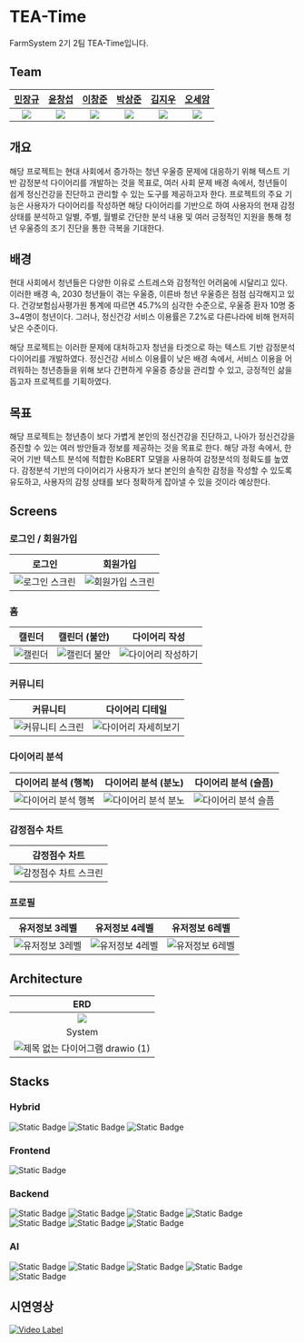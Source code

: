# TEA-Time

FarmSystem 2기 2팀 TEA-Time입니다.

## Team

|                 [민장규](https://github.comJang99u)                 |                [윤창섭](https://github.com/kurtyoon)                |                 [이창준](https://github.com/CWDll)                  |               [박상준](https://github.com/tkdwns414)               |               [김지우](https://github.com/ryann1203)                |                 [오세암](https://github.com/Seam5)                  |
| :-----------------------------------------------------------------: | :-----------------------------------------------------------------: | :-----------------------------------------------------------------: | :----------------------------------------------------------------: | :-----------------------------------------------------------------: | :-----------------------------------------------------------------: |
| ![](https://avatars.githubusercontent.com/u/133879283?v=4&size=100) | ![](https://avatars.githubusercontent.com/u/100412714?v=4&size=100) | ![](https://avatars.githubusercontent.com/u/127469340?v=4&size=100) | ![](https://avatars.githubusercontent.com/u/74230343?v=4&size=100) | ![](https://avatars.githubusercontent.com/u/130066603?v=4&size=100) | ![](https://avatars.githubusercontent.com/u/126839144?v=4&size=100) |

## 개요

해당 프로젝트는 현대 사회에서 증가하는 청년 우울증 문제에 대응하기 위해 텍스트 기반 감정분석 다이어리를 개발하는 것을 목표로, 여러 사회 문제 배경 속에서, 청년들이 쉽게 정신건강을 진단하고 관리할 수 있는 도구를 제공하고자 한다.
프로젝트의 주요 기능은 사용자가 다이어리를 작성하면 해당 다이어리를 기반으로 하여 사용자의 현재 감정상태를 분석하고 일별, 주별, 월별로 간단한 분석 내용 및 여러 긍정적인 지원을 통해 청년 우울증의 조기 진단을 통한 극복을 기대한다.

## 배경

현대 사회에서 청년들은 다양한 이유로 스트레스와 감정적인 어려움에 시달리고 있다.
이러한 배경 속, 2030 청년들이 겪는 우울증, 이른바 청년 우울증은 점점 심각해지고 있다.
건강보험심사평가원 통계에 따르면 45.7%의 심각한 수준으로, 우울증 환자 10명 중 3~4명이 청년이다.
그러나, 정신건강 서비스 이용률은 7.2%로 다른나라에 비해 현저히 낮은 수준이다.

해당 프로젝트는 이러한 문제에 대처하고자 청년을 타겟으로 하는 텍스트 기반 감정분석 다이어리를 개발하였다.
정신건강 서비스 이용률이 낮은 배경 속에서, 서비스 이용을 어려워하는 청년층들을 위해 보다 간편하게 우울증 증상을 관리할 수 있고, 긍정적인 삶을 돕고자 프로젝트를 기획하였다.

## 목표

해당 프로젝트는 청년층이 보다 가볍게 본인의 정신건강을 진단하고, 나아가 정신건강을 증진할 수 있는 여러 방안들과 정보를 제공하는 것을 목표로 한다.
해당 과정 속에서, 한국어 기반 텍스트 분석에 적합한 KoBERT 모델을 사용하여 감정분석의 정확도를 높였다.
감정분석 기반의 다이어리가 사용자가 보다 본인의 솔직한 감정을 작성할 수 있도록 유도하고, 사용자의 감정 상태를 보다 정확하게 잡아낼 수 있을 것이라 예상한다.

## Screens

### 로그인 / 회원가입

|                                                     로그인                                                     |                                                     회원가입                                                     |
| :------------------------------------------------------------------------------------------------------------: | :--------------------------------------------------------------------------------------------------------------: |
| ![로그인 스크린](https://github.com/FarmSystem/TEA-Time/assets/100412714/87cf9595-62ce-45b5-8fa8-52d06cef8071) | ![회원가입 스크린](https://github.com/FarmSystem/TEA-Time/assets/100412714/8453eed3-e8bf-4cef-b1dc-4a7c5e87f5d0) |

### 홈

|                                                 캘린더                                                  |                                                캘린더 (불안)                                                 |                                                   다이어리 작성                                                    |
| :-----------------------------------------------------------------------------------------------------: | :----------------------------------------------------------------------------------------------------------: | :----------------------------------------------------------------------------------------------------------------: |
| ![캘린더](https://github.com/FarmSystem/TEA-Time/assets/100412714/c8275b49-8fdb-4ea1-9ded-17d7dee42c58) | ![캘린더 불안](https://github.com/FarmSystem/TEA-Time/assets/100412714/7b523546-3503-4ab1-a909-1748dde95dfd) | ![다이어리 작성하기](https://github.com/FarmSystem/TEA-Time/assets/100412714/2e0cf250-6f06-4378-9cdb-c98ed41a294d) |

### 커뮤니티

|                                                     커뮤니티                                                     |                                                   다이어리 디테일                                                    |
| :--------------------------------------------------------------------------------------------------------------: | :------------------------------------------------------------------------------------------------------------------: |
| ![커뮤니티 스크린](https://github.com/FarmSystem/TEA-Time/assets/100412714/7374d8a3-c041-4aef-9795-91032760c642) | ![다이어리 자세히보기](https://github.com/FarmSystem/TEA-Time/assets/100412714/cdf4e7db-17f9-4970-9458-57cad07f3316) |

### 다이어리 분석

|                                                다이어리 분석 (행복)                                                 |                                                다이어리 분석 (분노)                                                 |                                                다이어리 분석 (슬픔)                                                 |
| :-----------------------------------------------------------------------------------------------------------------: | :-----------------------------------------------------------------------------------------------------------------: | :-----------------------------------------------------------------------------------------------------------------: |
| ![다이어리 분석 행복](https://github.com/FarmSystem/TEA-Time/assets/100412714/362a3781-0a98-4d0f-b395-707d5c52ed54) | ![다이어리 분석 분노](https://github.com/FarmSystem/TEA-Time/assets/100412714/936eef6d-bd3a-47cc-8ef7-cfdc13d9c9a9) | ![다이어리 분석 슬픔](https://github.com/FarmSystem/TEA-Time/assets/100412714/176d86f6-25e5-41ef-a450-1498aab0b098) |

### 감정점수 차트

|                                                     감정점수 차트                                                     |
| :-------------------------------------------------------------------------------------------------------------------: |
| ![감정점수 차트 스크린](https://github.com/FarmSystem/TEA-Time/assets/100412714/38b2e58e-2c6a-47a3-b548-1ad5ed11d228) |

### 프로필

|                                                 유저정보 3레벨                                                  |                                                 유저정보 4레벨                                                  |                                                 유저정보 6레벨                                                  |
| :-------------------------------------------------------------------------------------------------------------: | :-------------------------------------------------------------------------------------------------------------: | :-------------------------------------------------------------------------------------------------------------: |
| ![유저정보 3레벨](https://github.com/FarmSystem/TEA-Time/assets/100412714/3069ab3c-d525-4fed-9f2b-f32ee36c4f49) | ![유저정보 4레벨](https://github.com/FarmSystem/TEA-Time/assets/100412714/29611f7a-43a0-4cb7-b19f-759a044cd877) | ![유저정보 6레벨](https://github.com/FarmSystem/TEA-Time/assets/100412714/f58c5f07-fc34-417a-967b-4174bba12396) |

## Architecture

|                                                               ERD                                                                |
| :------------------------------------------------------------------------------------------------------------------------------: |
|                ![](https://github.com/FarmSystem/TEA-Time/assets/100412714/2522adbc-ba08-463c-92ae-fcec5c971304)                 |
|                                                              System                                                              |
| ![제목 없는 다이어그램 drawio (1)](https://github.com/FarmSystem/TEA-Time/assets/100412714/1577ea26-9be7-4683-a74d-cd7ed924391a) |

## Stacks

### Hybrid

![Static Badge](https://img.shields.io/badge/Dart-0175C2?style=for-the-badge) ![Static Badge](https://img.shields.io/badge/Flutter-02569B?style=for-the-badge) ![Static Badge](https://img.shields.io/badge/GetX-9A2BE2?style=for-the-badge)

### Frontend

![Static Badge](https://img.shields.io/badge/React%20Native-61DAFB?style=for-the-badge)

### Backend

![Static Badge](https://img.shields.io/badge/Spring%20Boot-6DB33F?style=for-the-badge) ![Static Badge](https://img.shields.io/badge/Spring%20Security-6DB33F?style=for-the-badge) ![Static Badge](https://img.shields.io/badge/Spring%20Cloud-6DB33F?style=for-the-badge) ![Static Badge](https://img.shields.io/badge/MySQL-4479A1?style=for-the-badge) ![Static Badge](https://img.shields.io/badge/Docker-2496ED?style=for-the-badge) ![Static Badge](https://img.shields.io/badge/Netflix%20Eureka-E50914?style=for-the-badge) ![Static Badge](https://img.shields.io/badge/ChatGPT-74AA9C?style=for-the-badge)

### AI

![Static Badge](https://img.shields.io/badge/FastAPI-009688?style=for-the-badge) ![Static Badge](https://img.shields.io/badge/TensorFlow-FF6F00?style=for-the-badge) ![Static Badge](https://img.shields.io/badge/Keras-D00000?style=for-the-badge) ![Static Badge](https://img.shields.io/badge/Transformer-005571?style=for-the-badge) ![Static Badge](https://img.shields.io/badge/Google%20Colab-F9AB00?style=for-the-badge)

## 시연영상

[![Video Label](http://img.youtube.com/vi/xNk_Vx8SMnA/0.jpg)](https://youtu.be/xNk_Vx8SMnA)
